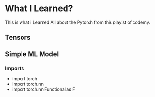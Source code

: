 # What I Learned?
This is what i Learned All about the Pytorch from this playist of codemy.

## Tensors

## Simple ML Model
### Imports
- import torch
- import torch.nn
- import torch.nn.Functional as F
